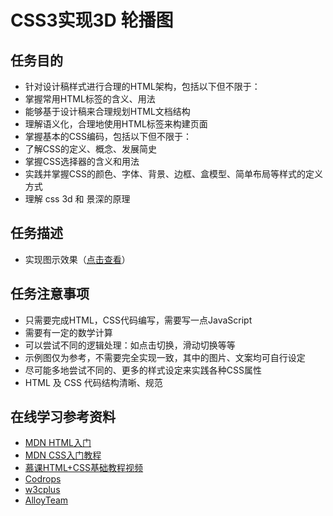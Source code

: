 
# CSS3实现3D 轮播图

## 任务目的
- 针对设计稿样式进行合理的HTML架构，包括以下但不限于：
- 掌握常用HTML标签的含义、用法
- 能够基于设计稿来合理规划HTML文档结构
- 理解语义化，合理地使用HTML标签来构建页面
- 掌握基本的CSS编码，包括以下但不限于：
- 了解CSS的定义、概念、发展简史
- 掌握CSS选择器的含义和用法
- 实践并掌握CSS的颜色、字体、背景、边框、盒模型、简单布局等样式的定义方式
- 理解 css 3d 和 景深的原理
## 任务描述
- 实现图示效果（[点击查看][1]）
## 任务注意事项
- 只需要完成HTML，CSS代码编写，需要写一点JavaScript
- 需要有一定的数学计算
- 可以尝试不同的逻辑处理：如点击切换，滑动切换等等
- 示例图仅为参考，不需要完全实现一致，其中的图片、文案均可自行设定
- 尽可能多地尝试不同的、更多的样式设定来实践各种CSS属性
- HTML 及 CSS 代码结构清晰、规范
## 在线学习参考资料
- [MDN HTML入门][2]
- [MDN CSS入门教程][3]
- [慕课HTML+CSS基础教程视频][4]
- [Codrops][5]
- [w3cplus][6]
-  [AlloyTeam][7]


  [1]: https://ww1.sinaimg.cn/large/006tNbRwly1fcr5jr0994g30w30gx4qz.gif
  [2]: https://developer.mozilla.org/zh-CN/docs/Web/Guide/HTML/Introduction
  [3]: https://developer.mozilla.org/zh-CN/docs/Web/Guide/CSS/Getting_started
  [4]: http://www.imooc.com/course/list?c=html
  [5]: https://tympanus.net/codrops/category/playground/page/2/
  [6]: http://www.w3cplus.com/
  [7]: http://www.alloyteam.com/